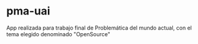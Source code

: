 pma-uai
=======

App realizada para trabajo final de Problemática del mundo actual, con el tema elegido denominado "OpenSource"